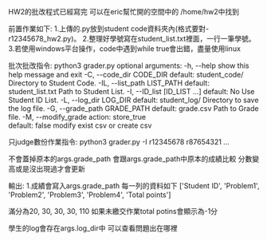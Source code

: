 HW2的批改程式已經寫完
可以在eric幫忙開的空間中的
/home/hw2中找到

前置作業如下:
1.上傳的.py放到student code資料夾內(格式要對- r12345678_hw2.py)。
2.整理好學號寫在student_list.txt裡面，一行一筆學號。
3.若使用windows平台操作，code中遇到while true會出錯，盡量使用linux

批次批改指令:
python3 grader.py
optional arguments:
  -h, --help            show this help message and exit
  -C, --code_dir CODE_DIR
      default: student_code/
      Directory to Student Code.
  -IL, --list_path LIST_PATH
      default: student_list.txt
      Path to Student List.
  -I, --ID_list [ID_LIST ...]
      default: No Use
      Student ID List.
  -L, --log_dir LOG_DIR
      default: student_log/
      Directory to save the log file.
  -G, --grade_path GRADE_PATH
      default: grade.csv
      Path to Grade file.
  -M, --modify_grade
      action: store_true    
      default: false
      modify exist csv or create csv


只judge數份作業指令:
python3 grader.py -I r12345678 r87654321 ...

不會蓋掉原本的args.grade_path
會跟args.grade_path中原本的成績比較
分數變高或是沒出現過才會更新

輸出:
1.成績會寫入args.grade_path
每一列的資料如下
['Student ID', 'Problem1', 'Problem2', 'Problem3', 'Problem4', 'Total points']

滿分為20, 30, 30, 30, 110
如果未繳交作業total potins會顯示為-1分

學生的log會存在args.log_dir中
可以查看問題出在哪裡
